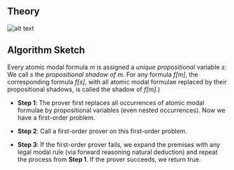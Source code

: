 ## Theory

![alt text](http://www.naveensundarg.com/images/shadow.png "shadow")

## Algorithm Sketch

Every atomic modal formula *m* is assigned a _unique propositional_
   variable *s*: We call *s* the *propositional shadow of m*. For any
   formula *f[m]*, the corresponding formula *f[s]*, with all atomic
   modal formulae replaced by their propositional shadows,  is called
   the shadow of *f[m]*.)
			 
* **Step 1**: The prover first replaces all occurrences of atomic
             modal formulae by propositional variables (even nested
             occurrences).  Now we have a first-order problem.

* **Step 2**:  Call a first-order prover on this first-order problem.

* **Step 3**: If the first-order prover fails, we expand the premises with
 any legal modal rule (via forward reasoning natural deduction) and
 repeat the process from **Step 1**. If the prover succeeds, we return
 true.

